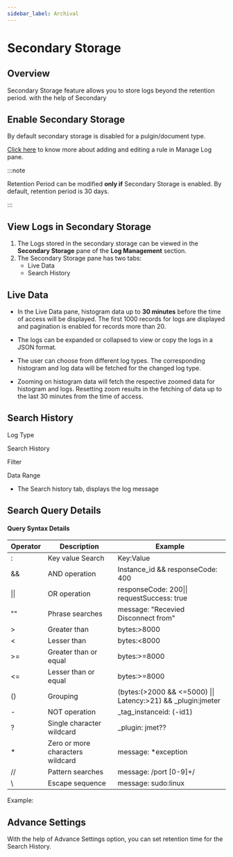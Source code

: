 ```yaml
---
sidebar_label: Archival
---
```

# Secondary Storage
 
## Overview

Secondary Storage feature allows you to store logs beyond the retention period. with the help of Secondary  

## Enable Secondary Storage

By default secondary storage is disabled for a pulgin/document type.

[Click here](/docs/Log_management/manage_logs#actions) to know more about adding and editing a rule in Manage Log pane.

:::note

Retention Period can be modified **only if** Secondary Storage is enabled.  By default, retention period is 30 days.

:::

## View Logs in Secondary Storage

1. The Logs stored in the secondary storage can be viewed in the **Secondary Storage** pane of the **Log Management** section.
2. The Secondary Storage pane has two tabs:
   - Live Data
   - Search History

## Live Data

- In the Live Data pane, histogram data up to **30 minutes** before the time of access will be displayed. The first 1000 records for logs are displayed and pagination is enabled for records more than 20.

- The logs can be expanded or collapsed to view or copy the logs in a JSON format.
- The user can choose from different log types. The corresponding histogram and log data will be fetched for the changed log type.
- Zooming on histogram data will fetch the respective zoomed data for histogram and logs. Resetting zoom results in the fetching of data up to the last 30 minutes from the time of access.

## Search History

Log Type

Search History

Filter

Data Range



- The Search history tab, displays the log message 



## Search Query Details



#### Query Syntax Details

| **Operator** | **Description**                  | **Example**                                                  |
| ------------ | -------------------------------- | ------------------------------------------------------------ |
| :            | Key value Search                 | Key:Value                                                    |
| &&           | AND operation                    | Instance_id && responseCode: 400                             |
| \|\|         | OR operation                     | responseCode: 200\|\| requestSuccess: true                   |
| ""           | Phrase searches                  | message: "Recevied Disconnect from"                          |
| >            | Greater than                     | bytes:>8000                                                  |
| <            | Lesser than                      | bytes:<8000                                                  |
| >=           | Greater than or equal            | bytes:>=8000                                                 |
| <=           | Lesser than or equal             | bytes:>=8000                                                 |
| ()           | Grouping                         | (bytes:(>2000 && <=5000) \|\| Latency:>21) && _plugin:jmeter |
| -            | NOT operation                    | _tag_instanceid: (-id1)                                      |
| ?            | Single character wildcard        | _plugin: jmet??                                              |
| *            | Zero or more characters wildcard | message: *exception                                          |
| //           | Pattern searches                 | message: /port [0-9]+/                                       |
| \            | Escape sequence                  | message: sudo\:linux                                         |



Example:

## Advance Settings

With the help of Advance Settings option, you can set retention time for the Search History.

 
